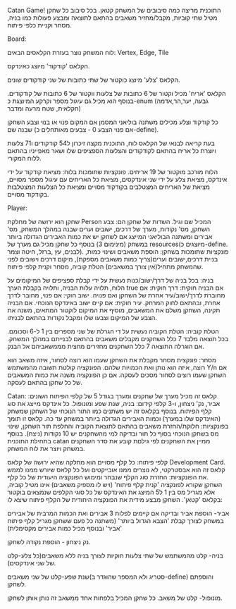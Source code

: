 Catan Game!
התוכנית מריצה כמה סיבובים של המשחק קטאן. בכל סיבוב כל שחקן מטיל שתי קוביות, מקבל/מחזיר משאבים בהתאם לתוצאה ומבצע פעולות כמו בניה, מסחר וקניית כלפי פיתוח.

Board:

לוח המשחק נוצר בעזרת הקלאסים הבאים: Vertex, Edge, Tile

הקלאס 'קודקוד' מיוצג כאינדקס. 

הקלאס 'צלע' מיוצג כוקטור של שתי כתובות של שני קודקודים שונים.

הקלאס 'אריח' מכיל וקטור של 6 כתובות של צלעות ווקטור של 6 כתובות של קודקודים. בנוסף הוא מכיל גם עיגול מספר וקרקע המיוצגת כ-enum (גבעה, יער,הר,אדמה חקלאית, שטח מרעה ומדבר)

כל קודקוד וצלע מכילים משתנה בוליאני המסמן אם המקום פנוי או בנוי וצבע השחקן שבנה שם (אם פנוי הצבע 0 - צבעים מאותחלים כ-define). 

בעת קריאה לבנאי של הקלאס לוח, התוכנית מקצה זיכרון ל54 קודקודים ו71 צלעות ויוצרת כל אריח בהתאם לקודקודים והצלעות הספציפים שלו ושאר מאפייניו בהתאם ללוח המקורי.

הלוח מורכב מוקטור של 19 אריחים.
פונקציות שתומכות בלוח: מציאת קודקוד על ידי אינדקס, מציאת צלע על ידי שני אינדקסים, מציאת כל האריחים עם עיגול מספר מסויים, מציאת של האריחים המצטלבים בקודקוד מסויים ומציאת כל הצלעות המצטלבות בקודקוד מסויים.

Player:

שחקן הוא ירושה של מחלקת Person המכיל שם וגיל.
השדות של שחקן הם: צבע השחקן, מס' נקודות, מערך של דרכים, ישובים וערים שבנה במהלך המשחק, מס' אבירים ומשתנה הבוליאני המייצג אם לשחקן יש את כמות האבירים הגדולה ביותר במשחק (מינימום 3)
בנוסף כל שחקן מכיל גם מערך של resources(מיוצגים כ-define. לבנים, עץ ,ברזל, חיטה וצמר).
פונקציות שתומכות בשחקן: הוספת משאבים ושינוי כמות, בניית דרכים,ישובים וערים(צריך כמות משאבים מספקת), מיקום דרכים וישובים לפני שהמשחק מתחיל(אין צורך במשאבים) הטלת קוביה, מסחר וקנית קלפי פיתוח.

בניה: בכל בניה של דרך/ישוב/כנות נעשית על ידי קבלת ספציפים של המיקומים על הלוח, תלויה עלות הבניה, ותלויה בקבלת הערך true אם הבניה חוקית:
דרך חוקית: אם מחוברת לדרך/ישוב/עיר אחרת של השחקן ואם פנויה. ישוב חוקי: אם פנוי, מחובר לדרך אחרת, ובהתאם לחוק המרחק. עיר חוקית: אם קיים ישוב באינדקס הנוכחי.
אם הבניה תקינה, השחקן משלם את המשאבים, מוסיף את המיקום לוקטור המתאים, משנה את הצבע של המיקום וצבעו שלו ומקבל נקודות בהתאם לבניתו.

הטלת קוביה: הטלת הקוביה נעשית על די הגרלת של שני מספרים בין 1 ל-6 וסכומם. 
בכל תוצאה מלבד 7 כלל השחקנים מקבלים משאבים בהתאם לבנייתם במהלך המשחק. 
אם הוגרלה התוצאה 7 כלל השחקנים מחזירים מחצית מממשאביהם אל הבנק.

מסחר: פונקצית מסחר מקבלת את השחקן שעמו הוא רוצה לסחור, איזה משאב הוא רוצה, איזה הוא נותן ואת הכמויות שלהם.
הפונקציה קולטת תשובה מהמשתמש Y/n אם השחקן שעמו רוצים לסחור מסכים לעסקה. אם כן הפונקציה משנה את כמות המשאבים של כל שחקן בהתאם לעסקה.

Catan:
קלאס זה מכיל מערך של שחקנים ומערך בגודל 5 של קלפי הפיתוח השונים: אביר, נק' ניצחון, ו-3 קלפי קידום: בניה, שנת שפע ומונופול. כל אינדקס מייצג את סוג קלף הפיתוח.
בנוסף בקלאס זה יש משתנים כמו התור הנוכחי של השחקן שמשחק (האינדקס שלו במערך) וכמות האבירים הגדולה ביותר במשחק עד כה.
קלאס זו תומך בפונקציות: חלוקת/החזרת משאבים בהתאם לתוצאת הקוביה והחלפת תור השחקן, שינוי מס בשחקן הנוכחי בסוף כל תור ובדיקה למי מהשחקנים יש 10 נקודות (ניצח).
בנוסף בתחילת התוכנית catan ממיין את השחקנים לפי גילםת קובע את סדר השחקנים במשחק ויוצר את לוח המשחק.

קלפי פיתוח: כל קלף מסויים הוא מחלקה שהיא ירושה של קלאס Development Card. קלאס זה הוא אבסטרקטי, לא נוצרים ממנו אובייקטים ועל כל קלאס שיורש ממנו לממש את הפונקציות: החזרת סוג הקלף שנבחר ומימוש הפונקציה היעודית של כל קלף.  
השחקן שקורא לפונקציה 'קנית קלף פיתוח' (ויש לו מספיק משאבים) אינו מטיל קוביה, אלא מגריל מס בין 1 ל5 המיצג את האינדקס של כל סוגי הקלפים שנמצאים בוקטור בקלאס 'קטאן'. השחקן מבצע מידית את הפונקציה היחודית של הקלף פיתוח שיצא לו:

אביר- הוספת אביר ובדיקה אם קיימים לפלות 3 אבירים ואת הכמות המרבית של אבירים במשחק לצורך קבלת 'הצבא הגדול ביותר' (משתנה כל פעם ששחקן מגריל קלף פיתוח 'אביר' ובנוסף מכיל כמות אבירים מקסימלית)

נק ניצחון - הוספת נקודה לשחקן.

בניה- קלט מהמשתמש של שתי צלעות חוקיות לצורך בניה ללא משאבים(כל צלע-קלט של שני אינדקסים).

שנת שפע-קלט של שני משאבים(סטריג ולא המספר שהוגדר ב-define) והוספתם לשחקן.

מונופול- קלט של משאב. כל שחקן המכיל בלפחות אחד ממשאב זה נותן אותן לשחקן. 
